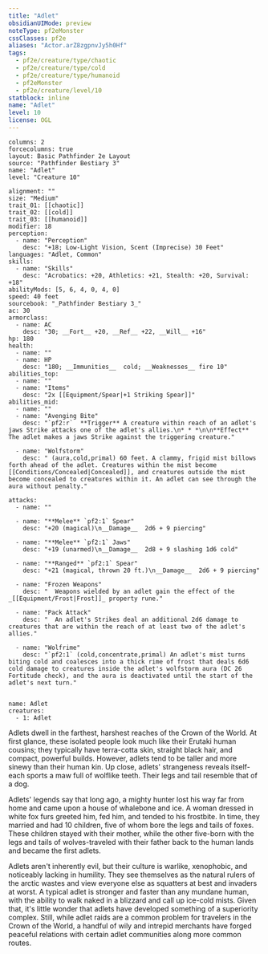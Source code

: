 ```yaml
---
title: "Adlet"
obsidianUIMode: preview
noteType: pf2eMonster
cssClasses: pf2e
aliases: "Actor.arZ8zgpnvJy5h0Hf" 
tags:
  - pf2e/creature/type/chaotic
  - pf2e/creature/type/cold
  - pf2e/creature/type/humanoid
  - pf2eMonster
  - pf2e/creature/level/10
statblock: inline
name: "Adlet"
level: 10
license: OGL
---
```


```statblock
columns: 2
forcecolumns: true
layout: Basic Pathfinder 2e Layout
source: "Pathfinder Bestiary 3"
name: "Adlet"
level: "Creature 10"

alignment: ""
size: "Medium"
trait_01: [[chaotic]]
trait_02: [[cold]]
trait_03: [[humanoid]]
modifier: 18
perception:
  - name: "Perception"
    desc: "+18; Low-Light Vision, Scent (Imprecise) 30 Feet"
languages: "Adlet, Common"
skills:
  - name: "Skills"
    desc: "Acrobatics: +20, Athletics: +21, Stealth: +20, Survival: +18"
abilityMods: [5, 6, 4, 0, 4, 0]
speed: 40 feet
sourcebook: "_Pathfinder Bestiary 3_"
ac: 30
armorclass:
  - name: AC
    desc: "30; __Fort__ +20, __Ref__ +22, __Will__ +16"
hp: 180
health:
  - name: ""
  - name: HP
    desc: "180; __Immunities__  cold; __Weaknesses__ fire 10"
abilities_top:
  - name: ""
  - name: "Items"
    desc: "2x [[Equipment/Spear|+1 Striking Spear]]"
abilities_mid:
  - name: ""
  - name: "Avenging Bite"
    desc: "`pf2:r`  **Trigger** A creature within reach of an adlet's jaws Strike attacks one of the adlet's allies.\n* * *\n\n**Effect** The adlet makes a jaws Strike against the triggering creature."

  - name: "Wolfstorm"
    desc: " (aura,cold,primal) 60 feet. A clammy, frigid mist billows forth ahead of the adlet. Creatures within the mist become [[Conditions/Concealed|Concealed]], and creatures outside the mist become concealed to creatures within it. An adlet can see through the aura without penalty."

attacks:
  - name: ""

  - name: "**Melee** `pf2:1` Spear"
    desc: "+20 (magical)\n__Damage__  2d6 + 9 piercing"

  - name: "**Melee** `pf2:1` Jaws"
    desc: "+19 (unarmed)\n__Damage__  2d8 + 9 slashing 1d6 cold"

  - name: "**Ranged** `pf2:1` Spear"
    desc: "+21 (magical, thrown 20 ft.)\n__Damage__  2d6 + 9 piercing"

  - name: "Frozen Weapons"
    desc: "  Weapons wielded by an adlet gain the effect of the _[[Equipment/Frost|Frost]]_ property rune."

  - name: "Pack Attack"
    desc: "  An adlet's Strikes deal an additional 2d6 damage to creatures that are within the reach of at least two of the adlet's allies."

  - name: "Wolfrime"
    desc: "`pf2:1` (cold,concentrate,primal) An adlet's mist turns biting cold and coalesces into a thick rime of frost that deals 6d6 cold damage to creatures inside the adlet's wolfstorm aura (DC 26 Fortitude check), and the aura is deactivated until the start of the adlet's next turn."
 
```

```encounter-table
name: Adlet
creatures:
  - 1: Adlet
```



Adlets dwell in the farthest, harshest reaches of the Crown of the World. At first glance, these isolated people look much like their Erutaki human cousins; they typically have terra-cotta skin, straight black hair, and compact, powerful builds. However, adlets tend to be taller and more sinewy than their human kin. Up close, adlets' strangeness reveals itself-each sports a maw full of wolflike teeth. Their legs and tail resemble that of a dog.

Adlets' legends say that long ago, a mighty hunter lost his way far from home and came upon a house of whalebone and ice. A woman dressed in white fox furs greeted him, fed him, and tended to his frostbite. In time, they married and had 10 children, five of whom bore the legs and tails of foxes. These children stayed with their mother, while the other five-born with the legs and tails of wolves-traveled with their father back to the human lands and became the first adlets.

Adlets aren't inherently evil, but their culture is warlike, xenophobic, and noticeably lacking in humility. They see themselves as the natural rulers of the arctic wastes and view everyone else as squatters at best and invaders at worst. A typical adlet is stronger and faster than any mundane human, with the ability to walk naked in a blizzard and call up ice-cold mists. Given that, it's little wonder that adlets have developed something of a superiority complex. Still, while adlet raids are a common problem for travelers in the Crown of the World, a handful of wily and intrepid merchants have forged peaceful relations with certain adlet communities along more common routes.
